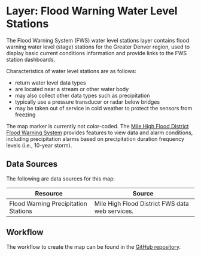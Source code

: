# Layer: Flood Warning Water Level Stations #

The Flood Warning System (FWS) water level stations layer contains flood warning water level (stage) stations
for the Greater Denver region,
used to display basic current conditions information and provide links to the FWS station dashboards.

Characteristics of water level stations are as follows:

*   return water level data types
*   are located near a stream or other water body
*   may also collect other data types such as precipitation
*   typically use a pressure transducer or radar below bridges
*   may be taken out of service in cold weather to protect the sensors from freezing

The map marker is currently not color-coded.
The [Mile High Flood District Flood Warning System](https://mhfd-ns5data.trilynx-novastar.systems/novastar/operator/)
provides features to view data and alarm conditions,
including precipitation alarms based on precipitation duration frequency levels (i.e., 10-year storm).

## Data Sources ##

The following are data sources for this map:

| **Resource** | **Source** |
| -- | -- |
| Flood Warning Precipitation Stations | Mile High Flood District FWS data web services. |

## Workflow ##

The workflow to create the map can be found in the
[GitHub repository](https://github.com/OpenWaterFoundation/owf-infomapper-co-clear/tree/master/workflow/CurrentConditions/Environment-Floods).
